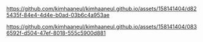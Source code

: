 

https://github.com/kimhaaneul/kimhaaneul.github.io/assets/158141404/d825435f-84e4-4d4e-b0ad-03b6c4a953ae



https://github.com/kimhaaneul/kimhaaneul.github.io/assets/158141404/0836592f-d504-47ef-8018-555c5900d881

